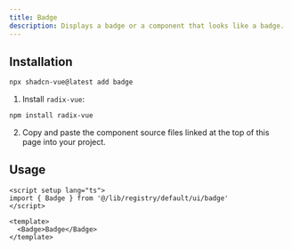 ```yaml
---
title: Badge
description: Displays a badge or a component that looks like a badge.
---
```



<ComponentPreview name="BadgeDemo"  /> 


## Installation

```bash
npx shadcn-vue@latest add badge
```

<ManualInstall>

1. Install `radix-vue`:

```bash
npm install radix-vue
```

2. Copy and paste the component source files linked at the top of this page into your project.
</ManualInstall>

## Usage

```vue
<script setup lang="ts">
import { Badge } from '@/lib/registry/default/ui/badge'
</script>

<template>
  <Badge>Badge</Badge>
</template>
```